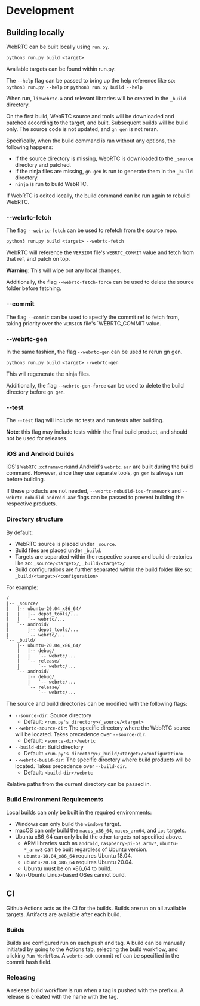 # Development

## Building locally

WebRTC can be built locally using `run.py`.

```
python3 run.py build <target>
```

Available targets can be found within run.py.

The `--help` flag can be passed to bring up the help reference like so: `python3 run.py --help` or `python3 run.py build --help`

When run, `libwebrtc.a` and relevant libraries will be created in the `_build` directory.

On the first build, WebRTC source and tools will be downloaded and patched according to the target, and built. Subsequent builds will be build only. The source code is not updated, and `gn gen` is not reran.

Specifically, when the build command is ran without any options, the following happens:

- If the source directory is missing, WebRTC is downloaded to the `_source` directory and patched.
- If the ninja files are missing, `gn gen` is run to generate them in the `_build` directory.
- `ninja` is run to build WebRTC.

If WebRTC is edited locally, the build command can be run again to rebuild WebRTC.

### --webrtc-fetch

The flag `--webrtc-fetch` can be used to refetch from the source repo.

```
python3 run.py build <target> --webrtc-fetch
```

WebRTC will reference the `VERSION` file's `WEBRTC_COMMIT` value and fetch from that ref, and patch on top.

**Warning**: This will wipe out any local changes.

Additionally, the flag `--webrtc-fetch-force` can be used to delete the source folder before fetching.

### --commit

The flag `--commit` can be used to specify the commit ref to fetch from, taking priority over the `VERSION` file's `WEBRTC_COMMIT value.

### --webrtc-gen

In the same fashion, the flag `--webrtc-gen` can be used to rerun gn gen.

```
python3 run.py build <target> --webrtc-gen
```

This will regenerate the ninja files.

Additionally, the flag `--webrtc-gen-force` can be used to delete the build directory before `gn gen`.

### --test

The `--test` flag will include rtc tests and run tests after building.

**Note**: this flag may include tests within the final build product, and should not be used for releases.

### iOS and Android builds

iOS's `WebRTC.xcframework`and Android's `webrtc.aar` are built during the build command. However, since they use separate tools, `gn gen` is always run before building.

If these products are not needed, `--webrtc-nobuild-ios-framework` and `--webrtc-nobuild-android-aar` flags can be passed to prevent building the respective products.

### Directory structure

By default:

- WebRTC source is placed under `_source`. 
- Build files are placed under `_build`.
- Targets are separated within the respective source and build directories like so: `_source/<target>/`, `_build/<target>/`
- Build configurations are further separated within the build folder like so: `_build/<target>/<configuration>`

For example:

```
/
|-- _source/
|   |-- ubuntu-20.04_x86_64/
|   |   |-- depot_tools/...
|   |   `-- webrtc/...
|   `-- android/
|       |-- depot_tools/...
|       `-- webrtc/...
`-- _build/
    |-- ubuntu-20.04_x86_64/
    |   |-- debug/
    |   |   `-- webrtc/...
    |   `-- release/
    |       `-- webrtc/...
    `-- android/
        |-- debug/
        |   `-- webrtc/...
        `-- release/
            `-- webrtc/...
```

The source and build directories can be modified with the following flags:

- `--source-dir`: Source directory
  - Default: `<run.py's directory>/_source/<target>` 
- `--webrtc-source-dir`: The specific directory where the WebRTC source will be located. Takes precedence over `--source-dir`.
  - Default: `<source-dir>/webrtc` 
- `--build-dir`: Build directory
  - Default: `<run.py's directory>/_build/<target>/<configuration>` 
- `--webrtc-build-dir`: The specific directory where build products will be located. Takes precedence over `--build-dir`.
  - Default: `<build-dir>/webrtc` 

Relative paths from the current directory can be passed in.

### Build Environment Requirements

Local builds can only be built in the required environments:

- Windows can only build the `windows` target.
- macOS can only build the `macos_x86_64`, `macos_arm64`, and `ios` targets.
- Ubuntu x86_64 can only build the other targets not specified above.
  - ARM libraries such as `android`, `raspberry-pi-os_armv*`, `ubuntu-*_armv8` can be built regardless of Ubuntu version.
  - `ubuntu-18.04_x86_64` requires Ubuntu 18.04.
  - `ubuntu-20.04_x86_64` requires Ubuntu 20.04.
  - Ubuntu must be on x86_64 to build.
- Non-Ubuntu Linux-based OSes cannot build.

## CI

Github Actions acts as the CI for the builds. Builds are run on all available targets. Artifacts are available after each build.

### Builds

Builds are configured run on each push and tag. A build can be manually initiated by going to the Actions tab, selecting the build workflow, and clicking `Run Workflow`. A `webrtc-sdk` commit ref can be specified in the commit hash field.

### Releasing

A release build workflow is run when a tag is pushed with the prefix `m`. A release is created with the name with the tag.

